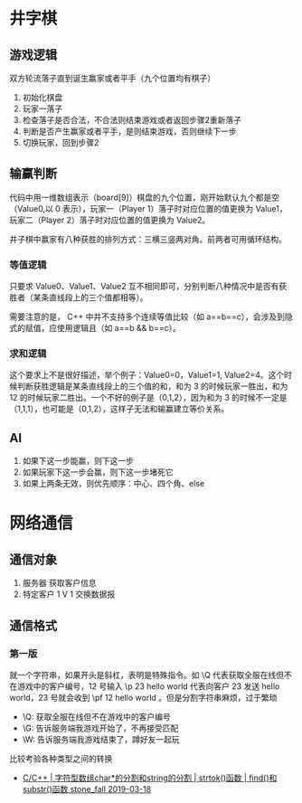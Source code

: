 # 井字棋
## 游戏逻辑
双方轮流落子直到诞生赢家或者平手（九个位置均有棋子）

1. 初始化棋盘
2. 玩家一落子
3. 检查落子是否合法，不合法则结束游戏或者返回步骤2重新落子
4. 判断是否产生赢家或者平手，是则结束游戏，否则继续下一步
5. 切换玩家，回到步骤2

## 输赢判断
代码中用一维数组表示（board[9]）棋盘的九个位置，刚开始默认九个都是空（Value0,以 0 表示），玩家一（Player 1）落子时对应位置的值更换为 Value1，玩家二（Player 2）落子时对应位置的值更换为 Value2。

井子棋中赢家有八种获胜的排列方式：三横三竖两对角。前两者可用循环结构。

### 等值逻辑
只要求 Value0、Value1、Value2 互不相同即可，分别判断八种情况中是否有获胜者（某条直线段上的三个值都相等）。

需要注意的是， C++ 中并不支持多个连续等值比较（如 a==b==c），会涉及到隐式的赋值，应使用逻辑且（如 a==b && b==c）。

### 求和逻辑
这个要求上不是很好描述，举个例子：Value0=0，Value1=1, Value2=4。这个时候判断获胜逻辑是某条直线段上的三个值的和，和为 3 的时候玩家一胜出，和为 12 的时候玩家二胜出。一个不好的例子是（0,1,2），因为和为 3 的时候不一定是（1,1,1），也可能是（0,1,2），这样子无法和输赢建立等价关系。

## AI
1. 如果下这一步能赢，则下这一步
2. 如果玩家下这一步会赢，则下这一步堵死它
3. 如果上两条无效，则优先顺序：中心、四个角、else

# 网络通信
## 通信对象
1. 服务器
  获取客户信息
2. 特定客户
  1 V 1 交换数据报

## 通信格式
### 第一版
就一个字符串，如果开头是斜杠，表明是特殊指令。如 \Q 代表获取全服在线但不在游戏中的客户编号，12 号输入 \p 23 hello world 代表向客户 23 发送 hello world，23 号就会收到  \pf 12 hello world 。但是分割字符串麻烦，过于繁琐

- \Q: 获取全服在线但不在游戏中的客户编号
- \G: 告诉服务端我游戏开始了，不再接受匹配
- \W: 告诉服务端我游戏结束了，蹲好友一起玩

比较考验各种类型之间的转换

- [C/C++ | 字符型数组char*的分割和string的分割 | strtok()函数 | find()和substr()函数 stone_fall 2019-03-18](https://blog.csdn.net/stone_fall/article/details/88640469)